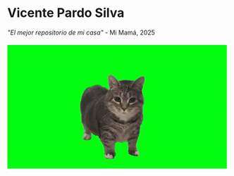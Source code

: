 # Vicente Pardo Silva

*"El mejor repositorio de mi casa"* - Mi Mamá, 2025
####
<img src="/images/spinning-spining-cat.gif">